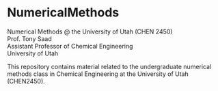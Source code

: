 # NumericalMethods
Numerical Methods @ the University of Utah (CHEN 2450) <br/>
Prof. Tony Saad<br/>
Assistant Professor of Chemical Engineering<br/>
University of Utah<br/>

This repository contains material related to the undergraduate numerical methods class in Chemical Engineering at the University of Utah (CHEN2450).
